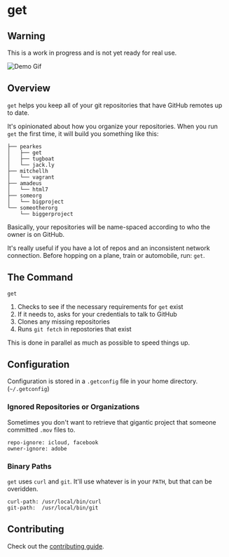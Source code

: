 # get

## Warning

This is a work in progress and is not yet ready for real use.

![Demo Gif]()

## Overview

`get` helps you keep all of your git repositories that have GitHub
remotes up to date.

It's opinionated about how you organize your repositories. When
you run `get` the first time, it will build you something like this:

    ├── pearkes
    │   ├── get
    │   ├── tugboat
    │   └── jack.ly
    ├── mitchellh
    │   └── vagrant
    ├── amadeus
    │   └── html7
    ├── someorg
    │   └── bigproject
    └── someotherorg
        └── biggerproject

Basically, your repositories will be name-spaced according
to who the owner is on GitHub.

It's really useful if you have a lot of repos and an inconsistent network
connection. Before hopping on a plane, train or automobile, run: `get`.

## The Command

    get

1. Checks to see if the necessary requirements for `get` exist
2. If it needs to, asks for your credentials to talk to GitHub
3. Clones any missing repositories
4. Runs `git fetch` in repostories that exist

This is done in parallel as much as possible to speed things up.

## Configuration

Configuration is stored in a `.getconfig` file in your home directory.
(`~/.getconfig`)

### Ignored Repositories or Organizations

Sometimes you don't want to retrieve that gigantic project that
someone committed `.mov` files to.

    repo-ignore: icloud, facebook
    owner-ignore: adobe

### Binary Paths

`get` uses `curl` and `git`. It'll use whatever is in your `PATH`, but
that can be overidden.

    curl-path: /usr/local/bin/curl
    git-path:  /usr/local/bin/git

## Contributing

Check out the [contributing guide]().
